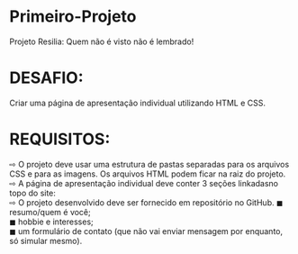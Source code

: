 # Primeiro-Projeto
Projeto Resilia: Quem não é visto não é lembrado!

# DESAFIO:
Criar uma página de apresentação individual utilizando HTML e CSS.

# REQUISITOS:
⇨ O projeto deve usar uma estrutura de pastas separadas para os arquivos CSS e para as imagens. Os arquivos HTML podem ficar na raiz do projeto.<br>
⇨ A página de apresentação individual deve conter 3 seções linkadasno topo do site:<br>
⇨ O projeto desenvolvido deve ser fornecido em repositório no GitHub.
◼ resumo/quem é você;<br>
◼ hobbie e interesses;<br>
◼ um formulário de contato (que não vai enviar mensagem por enquanto, só simular mesmo).
